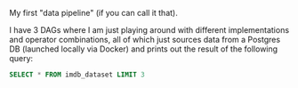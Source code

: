 My first "data pipeline" (if you can call it that).

I have 3 DAGs where I am just playing around with different implementations and operator combinations, all of which just sources data from a Postgres DB (launched locally via Docker) and prints out the result of the following query: 

```sql
SELECT * FROM imdb_dataset LIMIT 3
```
